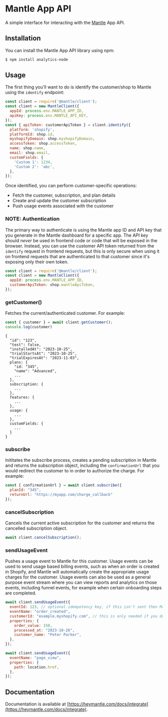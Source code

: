 
# Mantle App API

A simple interface for interacting with the [Mantle](https://heymantle.com) App API.

## Installation

You can install the Mantle App API library using npm:


```bash
$ npm install analytics-node
```

## Usage

The first thing you'll want to do is identify the customer/shop to Mantle using the `identify` endpoint:

```js
const client = require('@mantle/client');
const client = new MantleClient({
  appId: process.env.MANTLE_APP_ID,
  apiKey: process.env.MANTLE_API_KEY,
});
const { apiToken: customerApiToken } = client.identify({
  platform: 'shopify',
  platformId: shop.id,
  myshopifyDomain: shop.myshopifyDomain,
  accessToken: shop.accessToken,
  name: shop.name,
  email: shop.email,
  customFields: {
    'Custom 1': 1234,
    'Custom 2': 'abc',
  },
});
```

Once identified, you can perform customer-specific operations:

- Fetch the customer, subscription, and plan details
- Create and update the customer subscription
- Push usage events associated with the customer

### NOTE: Authentication

The primary way to authenticate is using the Mantle app ID and API key that you generate in the Mantle dashboard for a specific app. The API key should *never* be used in frontend code or code that will be exposed in the browser. Instead, you can use the customer API token returned from the `identify` request in frontend requests, but this is only secure when using it on frontend requests that are authenticated to that customer since it's exposing only their own token.

```js
const client = require('@mantle/client');
const client = new MantleClient({
  appId: process.env.MANTLE_APP_ID,
  customerApiToken: shop.mantleApiToken,
});
```

### getCustomer()

Fetches the current/authenticated customer. For example:

```js
const { customer } = await client.getCustomer();
console.log(customer)
```

```
{
  "id": "123",
  "test": false,
  "installedAt": "2023-10-25",
  "trialStartsAt": "2023-10-25",
  "trialExpiresAt": "2023-11-03",
  plans: {
    "id: "345",
    "name": "Advanced",
    ...
  },
  subscription: {
    ...
  },
  features: {
    ...
  },
  usage: {
    ...
  },
  customFields: {
    ...
  }
}
```

### subscribe

Inititates the subscribe process, creates a pending subscription in Mantle and returns the subscription object, including the `confirmationUrl` that you would redirect the customer to in order to authorize the charge. For example:

```js
const { confirmationUrl } = await client.subscribe({
  planId: "345",
  returnUrl: "https://myapp.com/charge_callback"
});
```

### cancelSubscription

Cancels the current active subscription for the customer and returns the cancelled subscription object.

```js
await client.cancelSubscription();
```

### sendUsageEvent

Pushes a usage event to Mantle for this customer. Usage events can be used to send usage based billing events, such as when an order is created in Shopify, and Mantle will automatically create the appropriate usage charges for the customer. Usage events can also be used as a general purpose event stream where you can view reports and analytics on those events, including funnel events, for example when certain onboarding steps are completed.

```js
await client.sendUsageEvent({
  eventId: 123, // optional idempotency key, if this isn't sent then Mantle will automatically generate the value
  eventName: "order_created",
  customerId: "example.myshopify.com", // this is only needed if you don't use customerApiToken authentication
  properties: {
    order_value: 150,
    processed_at: "2023-10-26",
    customer_name: "Peter Parker",
  },
});
```

```js
await client.sendUsageEvent({
  eventName: "page_view",
  properties: {
    path: location.href,
  },
});
```

## Documentation

Documentation is available at [https://heymantle.com/docs/integrate](https://heymantle.com/docs/integrate).
